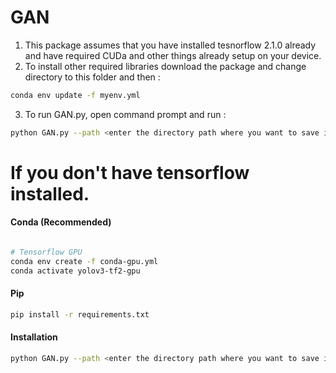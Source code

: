 # GAN
1. This package assumes that you have installed tesnorflow 2.1.0 already and have required CUDa and other things already setup on your device.
2. To install other required libraries download the package and change directory to this folder and then  :
```bash 
conda env update -f myenv.yml
 ``` 
3. To run GAN.py, open command prompt and run :
```bash 
python GAN.py --path <enter the directory path where you want to save image generated>
 ``` 
  
 # If you don't have tensorflow installed.
 
 
 #### Conda (Recommended)

```bash

# Tensorflow GPU
conda env create -f conda-gpu.yml
conda activate yolov3-tf2-gpu
```


#### Pip

```bash
pip install -r requirements.txt
```

#### Installation
 ```bash 
python GAN.py --path <enter the directory path where you want to save image generated>
 ``` 
